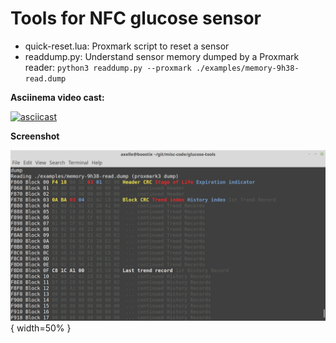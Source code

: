 # Tools for NFC glucose sensor

- quick-reset.lua: Proxmark script to reset a sensor
- readdump.py: Understand sensor memory dumped by a Proxmark reader: `python3 readdump.py --proxmark ./examples/memory-9h38-read.dump`

**Asciinema video cast:**

[![asciicast](https://asciinema.org/a/jaMQgnPM92DlUyFE0fIK2FZQi.svg)](https://asciinema.org/a/jaMQgnPM92DlUyFE0fIK2FZQi)

**Screenshot**

![](./examples/screenshot-memory.png){ width=50% }

